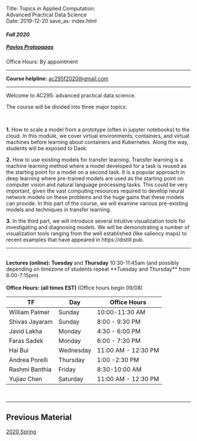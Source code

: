 Title:  Topics in Applied Computation: <br> Advanced Practical Data Science <br>
Date: 2019-12-20
save_as: index.html

<h5>
Fall 2020 <br><br>
<a href="https://iacs.seas.harvard.edu/people/pavlos-protopapas">Pavlos Protopapas</a>
</h5>
Office Hours: By appointment
<hr>

<style>
pre {
  background-color: #F5F5F5;
  display: block;
  font-family: monospace;
  font-size: 14px;
  white-space: pre;
  border-color: #999999;
  border-width: 1px;
  border-style: solid;
  border-radius: 6px;
  margin: 1em 0;
  padding: 5px;
  white-space: pre-wrap;
}

.containerMain {
    display: flex;
    width: 100%;
    height: 300px;
}

.contentA {
    flex: 1;
    flex-direction:column;
 }

.contentB {
    flex: 3;
  }
</style>

**Course helpline:**  [ac295f2020@gmail.com](ac295f2020@gmail.com) 
<hr>

<p>Welcome to AC295: advanced practical data science. 

The course will be divided into three major topics: 

</p>
<br>

<p><strong>1.</strong>  How to scale a model from a prototype (often in jupyter notebooks) to the cloud. In this module, we cover virtual environments, containers, and virtual machines before learning about containers and Kubernetes. Along the way, students will be exposed to Dask.</p> 

<p><strong>2.</strong>  How to use existing models for transfer learning. Transfer learning is a machine learning method where a model developed for a task is reused as the starting point for a model on a second task. It is a popular approach in deep learning where pre-trained models are used as the starting point on computer vision and natural language processing tasks. This could be very important, given the vast computing resources required to develop neural network models on these problems and the huge gains that these models can provide. In this part of the course, we will examine various pre-existing models and techniques in transfer learning.</p>

<p><strong>3.</strong>  In the third part, we will introduce several intuitive visualization tools for investigating and diagnosing models. We will be demonstrating a number of visualization tools ranging from the well established (like saliency maps) to recent examples that have appeared in https://distill.pub.</p>

<hr>
<br> 
<strong>Lectures (online): Tuesday </strong> and <strong>Thursday</strong> 10:30-11:45am 
 (and possibly depending on timezone of students repeat **Tuesday and Thursday** from 6:00-7:15pm)
<br> 

<br> 
<strong>Office Hours: (all times EST)  </strong>  (Office hours begin 09/08)

|TF | Day| Office Hours| 
|-----|-----|-----|
|William Palmer| Sunday | 10:00-11:30 AM |
|Shivas Jayaram | Sunday | 8:00 - 9:30 PM |
|Javid Lakha|  Monday | 4:30 - 6:00 PM |
|Faras Sadek|  Monday | 6:00 - 7:30 PM |
|Hai Bui|  Wednesday | 11:00 AM - 12:30 PM |
|Andrea Porelli| Thursday | 1:00 -2:30 PM |
|Rashmi Banthia| Friday |  8:30-10:00 AM|
|Yujiao Chen|  Saturday | 11:00 AM - 12:30 PM |

 


<br/>

<hr>


## Previous Material 
[2020 Spring](https://harvard-iacs.github.io/2020-AC295/pages/schedule.html)

